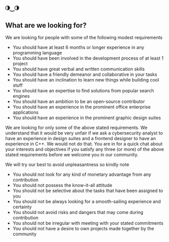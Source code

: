 # `◑‿◑`

## What are we looking for?

We are looking for people with some of the following modest requirements

* You should have at least 6 months or longer experience in any programming language
* You should have been involved in the development process of at least 1 project
* You should have great verbal and written communication skills
* You should have a friendly demeanor and collaborative in your tasks
* You should have an inclination to learn new things while building cool stuff
* You should have an expertise to find solutions from popular search engines
* You should have an ambition to be an open-source contributor
* You should have an experience in the prominent office enterprise applications
* You should have an experience in the prominent graphic design suites

We are looking for only some of the above stated requirements. We understand that it would be very unfair if we ask a
cybersecurity analyst to have an experience in design suites and a frontend designer to have an experience in C++. We
would not do that. You are in for a quick chat about your interests and objectives if you satisfy any three (or more) of the
above stated requirements before we welcome you in our community.

We will try our best to avoid unpleasantness so kindly note

* You should not look for any kind of monetary advantage from any contribution
* You should not possess the know-it-all attitude
* You should not be selective about the tasks that have been assigned to you
* You should not be always looking for a smooth-sailing experience and certainty
* You should not avoid risks and dangers that may come during contribution
* You should not be irregular with meeting with your stated commitments
* You should not have a desire to own projects made together by the community